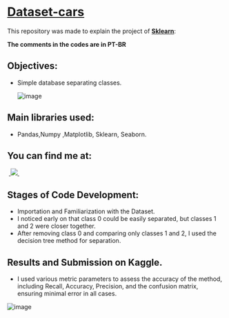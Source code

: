# [Dataset-cars](https://github.com/BrunoFelipeCB/Dataset-iris/blob/main/Iris.DataSet.ipynb)
This repository was made to explain the project of **[Sklearn](https://scikit-learn.org/stable/auto_examples/datasets/plot_iris_dataset.html)**:

**The comments in the codes are in PT-BR**
## Objectives:
- Simple database separating classes.

  ![image](https://github.com/BrunoFelipeCB/Dataset-iris/assets/99086238/0690973e-63ee-4883-a970-e423e582e4c2)

## Main libraries used:
- Pandas,Numpy ,Matplotlib, Sklearn, Seaborn.
## You can find me at:
&nbsp;<a href="https://www.linkedin.com/in/brunofcb/">
  <img src="https://img.shields.io/badge/linkedin-%230077B5.svg?style=for-the-badge&logo=linkedin&logoColor=white">
</a>&nbsp;

## Stages of Code Development:
- Importation and Familiarization with the Dataset.
- I noticed early on that class 0 could be easily separated, but classes 1 and 2 were closer together.
- After removing class 0 and comparing only classes 1 and 2, I used the decision tree method for separation.

## Results and Submission on Kaggle.
- I used various metric parameters to assess the accuracy of the method, including Recall, Accuracy, Precision, and the confusion matrix, ensuring minimal error in all cases. 
  
![image](https://github.com/BrunoFelipeCB/Dataset-iris/assets/99086238/26f37a46-bf5a-4e5b-aca8-276ebfee25ab)
